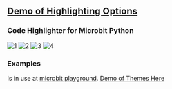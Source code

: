 ## [Demo of Highlighting Options](http://microbit-playground.co.uk/microbit-code-highlighter/)
### Code Highlighter for Microbit Python
![1](https://microbit-playground.co.uk/microbit-code-highlighter/images/1.png) ![2](https://microbit-playground.co.uk/microbit-code-highlighter/images/2.png) ![3](https://microbit-playground.co.uk/microbit-code-highlighter/images/3.png) ![4](https://microbit-playground.co.uk/microbit-code-highlighter/images/4.png)

### Examples

Is in use at [microbit playground](https://microbit-playground.co.uk).
[Demo of Themes Here](http://microbit-playground.co.uk/microbit-code-highlighter/)
